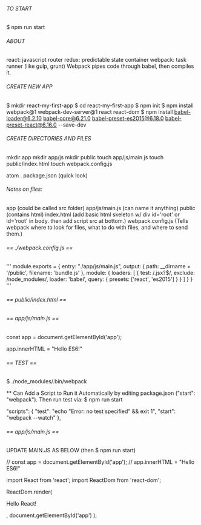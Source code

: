 ###### TO START

$ npm run start

###### ABOUT
react: javascript router
redux: predictable state container
webpack: task runner (like gulp, grunt)
Webpack pipes code through babel, then compiles it.

###### CREATE NEW APP
$ mkdir react-my-first-app
$ cd react-my-first-app
$ npm init
$ npm install webpack@1 webpack-dev-server@1 react react-dom
$ npm install babel-loader@6.2.10 babel-core@6.21.0 babel-preset-es2015@6.18.0 babel-preset-react@6.16.0 --save-dev

###### CREATE DIRECTORIES AND FILES
mkdir app
mkdir app/js
mkdir public
touch app/js/main.js
touch public/index.html
touch webpack.config.js

atom .
package.json (quick look)


###### Notes on files:
app (could be called src folder)
app/js/main.js (can name it anything)
public (contains html)
index.html (add basic html skeleton w/ div id='root' or id='root' in body. then add script src at bottom.)
webpack.config.js (Tells webpack where to look for files, what to do with files, and where to send them.)



###### == ./webpack.config.js ==

'''
module.exports = {
  entry: "./app/js/main.js",
  output: {
    path: __dirname + '/public',
    filename: 'bundle.js'
  },
  module: {
    loaders: [
      {
        test: /\.jsx?$/,
        exclude: /node_modules/,
        loader: 'babel',
        query: {
          presets: ['react', 'es2015']
        }
      }
    ]
  }
}
'''


###### == public/index.html ==

<!DOCTYPE html>
<html>
  <head>
    <title>My First React App</title>
  </head>
  <body>
    <div id="app"></div>
    <script src="bundle.js"></script>
  </body>
</html>



###### == app/js/main.js ==

const app = document.getElementById('app');

app.innerHTML = "Hello ES6!"



###### == TEST ==
$ ./node_modules/.bin/webpack

** Can Add a Script to Run it Automatically by editing package.json ("start": "webpack").  Then run test via: $ npm run start

"scripts": {
  "test": "echo \"Error: no test specified\" && exit 1",
  "start": "webpack --watch"
},


###### == app/js/main.js ==
UPDATE MAIN.JS AS BELOW (then $ npm run start)

// const app = document.getElementById('app');
// app.innerHTML = "Hello ES6!"

import React from 'react';
import ReactDom from 'react-dom';

ReactDom.render(
  <p>Hello React!</p>,
  document.getElementById('app')
);
